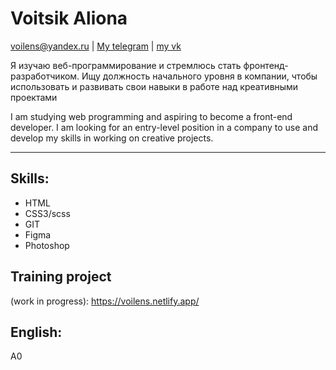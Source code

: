 # Voitsik Aliona
<voilens@yandex.ru> | [My telegram](https://t.me/Voilens) | [my vk
](https://vk.com/id37641777)

Я изучаю веб-программирование и стремлюсь стать фронтенд-разработчиком. Ищу должность начального уровня в компании, чтобы использовать и развивать свои навыки в работе над креативными проектами

I am studying web programming and aspiring to become a front-end developer. I am looking for an entry-level position in a company to use and develop my skills in working on creative projects.

____________________________

## Skills:
* HTML
* CSS3/scss
* GIT
* Figma
* Photoshop

## Training project 
(work in progress):
https://voilens.netlify.app/

## English:
A0